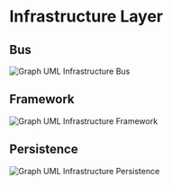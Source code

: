 <!-- markdownlint-disable MD013 -->
# Infrastructure Layer

## Bus

![Graph UML Infrastructure Bus](../assets/images/infrastructure-bus.graphviz.svg)

## Framework

![Graph UML Infrastructure Framework](../assets/images/infrastructure-framework.graphviz.svg)

## Persistence

![Graph UML Infrastructure Persistence](../assets/images/infrastructure-persistence.graphviz.svg)
